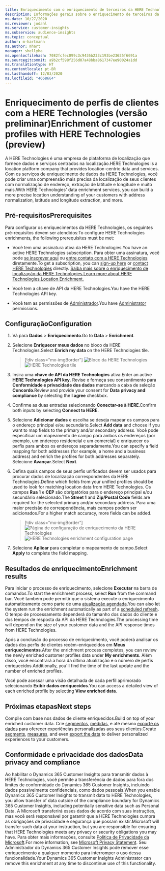 ```yaml
---
title: Enriquecimento com o enriquecimento de terceiros da HERE Technologies
description: Informações gerais sobre o enriquecimento de terceiros da HERE Technologies.
ms.date: 10/27/2020
ms.reviewer: jodahl
ms.service: customer-insights
ms.subservice: audience-insights
ms.topic: conceptual
author: m-hartmann
ms.author: mhart
manager: shellyha
ms.openlocfilehash: 7082fcfec099c3c9436b233c193be23625f6691a
ms.sourcegitcommit: a9b2cf598f256d07a48bba8617347ee90024a1dd
ms.translationtype: HT
ms.contentlocale: pt-BR
ms.lasthandoff: 12/03/2020
ms.locfileid: "4668664"
---
```

# <a name="enrichment-of-customer-profiles-with-here-technologies-preview"></a><span data-ttu-id="0282e-103">Enriquecimento de perfis de clientes com a HERE Technologies (versão preliminar)</span><span class="sxs-lookup"><span data-stu-id="0282e-103">Enrichment of customer profiles with HERE Technologies (preview)</span></span>

<span data-ttu-id="0282e-104">A HERE Technologies é uma empresa de plataforma de localização que fornece dados e serviços centrados na localização.</span><span class="sxs-lookup"><span data-stu-id="0282e-104">HERE Technologies is a location platform company that provides location-centric data and services.</span></span> <span data-ttu-id="0282e-105">Com os serviços de enriquecimento de dados da HERE Technologies, você pode criar uma compreensão mais precisa da localização de seus clientes com normalização de endereço, extração de latitude e longitude e muito mais.</span><span class="sxs-lookup"><span data-stu-id="0282e-105">With HERE Technologies' data enrichment services, you can build a more precise location understanding of your customers with address normalization, latitude and longitude extraction, and more.</span></span>

## <a name="prerequisites"></a><span data-ttu-id="0282e-106">Pré-requisitos</span><span class="sxs-lookup"><span data-stu-id="0282e-106">Prerequisites</span></span>

<span data-ttu-id="0282e-107">Para configurar os enriquecimentos da HERE Technologies, os seguintes pré-requisitos devem ser atendidos:</span><span class="sxs-lookup"><span data-stu-id="0282e-107">To configure HERE Technologies enrichments, the following prerequisites must be met:</span></span>

- <span data-ttu-id="0282e-108">Você tem uma assinatura ativa da HERE Technologies.</span><span class="sxs-lookup"><span data-stu-id="0282e-108">You have an active HERE Technologies subscription.</span></span> <span data-ttu-id="0282e-109">Para obter uma assinatura, você pode [se inscrever aqui](https://developer.here.com/sign-up?utm_medium=referral&utm_source=Microsoft-Dynamics-CI&create=Freemium-Basic) ou [entre contato com a HERE Technologies](https://developer.here.com/help?utm_medium=referral&utm_source=Microsoft-Dynamics-CI#how-can-we-help-you) diretamente.</span><span class="sxs-lookup"><span data-stu-id="0282e-109">To get a subscription, you can [sign-up here](https://developer.here.com/sign-up?utm_medium=referral&utm_source=Microsoft-Dynamics-CI&create=Freemium-Basic) or [contact HERE Technologies](https://developer.here.com/help?utm_medium=referral&utm_source=Microsoft-Dynamics-CI#how-can-we-help-you) directly.</span></span> [<span data-ttu-id="0282e-110">Saiba mais sobre o enriquecimento de localização da HERE Technologies.</span><span class="sxs-lookup"><span data-stu-id="0282e-110">Learn more about HERE Technologies Location Enrichment.</span></span>](https://developer.here.com/location-enrichment?cid=Dev-MicrosoftDynamics-DB-0-Dev-&utm_source=MicrosoftDynamics&utm_medium=referral&utm_campaign=Online_Dev_ReferralMicrosoft)

- <span data-ttu-id="0282e-111">Você tem a chave de API da HERE Technologies.</span><span class="sxs-lookup"><span data-stu-id="0282e-111">You have the HERE Technologies API key.</span></span>

- <span data-ttu-id="0282e-112">Você tem as permissões de [Administrador](permissions.md#administrator).</span><span class="sxs-lookup"><span data-stu-id="0282e-112">You have [Administrator](permissions.md#administrator) permissions.</span></span>

## <a name="configuration"></a><span data-ttu-id="0282e-113">Configuração</span><span class="sxs-lookup"><span data-stu-id="0282e-113">Configuration</span></span>

1. <span data-ttu-id="0282e-114">Vá para **Dados** > **Enriquecimento**.</span><span class="sxs-lookup"><span data-stu-id="0282e-114">Go to **Data** > **Enrichment**.</span></span>

1. <span data-ttu-id="0282e-115">Selecione **Enriquecer meus dados** no bloco da HERE Technologies.</span><span class="sxs-lookup"><span data-stu-id="0282e-115">Select **Enrich my data** on the HERE Technologies tile.</span></span>

   > [!div class="mx-imgBorder"]
   > <span data-ttu-id="0282e-116">![Bloco da HERE Technologies](media/HERE-tile.png "Bloco da HERE Technologies")</span><span class="sxs-lookup"><span data-stu-id="0282e-116">![HERE Technologies tile](media/HERE-tile.png "HERE Technologies tile")</span></span>

1. <span data-ttu-id="0282e-117">Insira uma **chave de API da HERE Technologies** ativa.</span><span class="sxs-lookup"><span data-stu-id="0282e-117">Enter an active **HERE Technologies API key**.</span></span> <span data-ttu-id="0282e-118">Revise e forneça seu consentimento para **Conformidade e privacidade dos dados** marcando a caixa de seleção **Concordo**.</span><span class="sxs-lookup"><span data-stu-id="0282e-118">Review and provide your consent for **Data privacy and compliance** by selecting the **I agree** checkbox.</span></span> 

1. <span data-ttu-id="0282e-119">Confirme as duas entradas selecionando **Conectar-se à HERE**.</span><span class="sxs-lookup"><span data-stu-id="0282e-119">Confirm both inputs by selecting **Connect to HERE**.</span></span>

1. <span data-ttu-id="0282e-120">Selecione **Adicionar dados** e escolha se deseja mapear os campos para o endereço principal e/ou secundário.</span><span class="sxs-lookup"><span data-stu-id="0282e-120">Select **Add data** and choose if you want to map fields to the primary and/or secondary address.</span></span> <span data-ttu-id="0282e-121">Você pode especificar um mapeamento de campo para ambos os endereços (por exemplo, um endereço residencial e um comercial) e enriquecer os perfis para ambos os endereços separadamente.</span><span class="sxs-lookup"><span data-stu-id="0282e-121">You can specify a field mapping for both addresses (for example, a home and a business address) and enrich the profiles for both addresses separately.</span></span> <span data-ttu-id="0282e-122">Selecione **Avançar**.</span><span class="sxs-lookup"><span data-stu-id="0282e-122">Select **Next**.</span></span>

1. <span data-ttu-id="0282e-123">Defina quais campos de seus perfis unificados devem ser usados para procurar dados de localização correspondentes da HERE Technologies.</span><span class="sxs-lookup"><span data-stu-id="0282e-123">Define which fields from your unified profiles should be used to look for matching location data from HERE Technologies.</span></span> <span data-ttu-id="0282e-124">Os campos **Rua 1** e **CEP** são obrigatórios para o endereço principal e/ou secundário selecionado.</span><span class="sxs-lookup"><span data-stu-id="0282e-124">The **Street 1** and **Zip/Postal Code** fields are required for the selected primary and/or secondary address.</span></span> <span data-ttu-id="0282e-125">Para uma maior precisão de correspondência, mais campos podem ser adicionados.</span><span class="sxs-lookup"><span data-stu-id="0282e-125">For a higher match accuracy, more fields can be added.</span></span>

   > [!div class="mx-imgBorder"]
   > <span data-ttu-id="0282e-126">![Página de configuração de enriquecimento da HERE Technologies](media/enrichment-HERE-configuration.png "Página de configuração de enriquecimento da HERE Technologies")</span><span class="sxs-lookup"><span data-stu-id="0282e-126">![HERE Technologies enrichment configuration page](media/enrichment-HERE-configuration.png "HERE Technologies enrichment configuration page")</span></span>

1. <span data-ttu-id="0282e-127">Selecione **Aplicar** para completar o mapeamento de campo.</span><span class="sxs-lookup"><span data-stu-id="0282e-127">Select **Apply** to complete the field mapping.</span></span>

## <a name="enrichment-results"></a><span data-ttu-id="0282e-128">Resultados de enriquecimento</span><span class="sxs-lookup"><span data-stu-id="0282e-128">Enrichment results</span></span>

<span data-ttu-id="0282e-129">Para iniciar o processo de enriquecimento, selecione **Executar** na barra de comandos.</span><span class="sxs-lookup"><span data-stu-id="0282e-129">To start the enrichment process, select **Run** from the command bar.</span></span> <span data-ttu-id="0282e-130">Você também pode permitir que o sistema execute o enriquecimento automaticamente como parte de uma [atualização agendada](system.md#schedule-tab).</span><span class="sxs-lookup"><span data-stu-id="0282e-130">You can also let the system run the enrichment automatically as part of a [scheduled refresh](system.md#schedule-tab).</span></span> <span data-ttu-id="0282e-131">O tempo de processamento dependerá do tamanho dos dados do cliente e dos tempos de resposta da API da HERE Technologies.</span><span class="sxs-lookup"><span data-stu-id="0282e-131">The processing time will depend on the size of your customer data and the API response times from HERE Technologies.</span></span>

<span data-ttu-id="0282e-132">Após a conclusão do processo de enriquecimento, você poderá analisar os dados dos perfis de clientes recém-enriquecidos em **Meus enriquecimentos**.</span><span class="sxs-lookup"><span data-stu-id="0282e-132">After the enrichment process completes, you can review the newly enriched customer profiles data under **My enrichments**.</span></span> <span data-ttu-id="0282e-133">Além disso, você encontrará a hora da última atualização e o número de perfis enriquecidos.</span><span class="sxs-lookup"><span data-stu-id="0282e-133">Additionally, you'll find the time of the last update and the number of enriched profiles.</span></span>

<span data-ttu-id="0282e-134">Você pode acessar uma visão detalhada de cada perfil aprimorado selecionando **Exibir dados enriquecidos**.</span><span class="sxs-lookup"><span data-stu-id="0282e-134">You can access a detailed view of each enriched profile by selecting **View enriched data**.</span></span>

## <a name="next-steps"></a><span data-ttu-id="0282e-135">Próximas etapas</span><span class="sxs-lookup"><span data-stu-id="0282e-135">Next steps</span></span>

<span data-ttu-id="0282e-136">Compile com base nos dados de cliente enriquecidos.</span><span class="sxs-lookup"><span data-stu-id="0282e-136">Build on top of your enriched customer data.</span></span> <span data-ttu-id="0282e-137">Crie [segmentos](segments.md), [medidas](measures.md), e até mesmo [exporte os dados](export-destinations.md) para oferecer experiências personalizadas aos seus clientes.</span><span class="sxs-lookup"><span data-stu-id="0282e-137">Create [segments](segments.md), [measures](measures.md), and even [export the data](export-destinations.md) to deliver personalized experiences to your customers.</span></span>

## <a name="data-privacy-and-compliance"></a><span data-ttu-id="0282e-138">Conformidade e privacidade dos dados</span><span class="sxs-lookup"><span data-stu-id="0282e-138">Data privacy and compliance</span></span>

<span data-ttu-id="0282e-139">Ao habilitar o Dynamics 365 Customer Insights para transmitir dados à HERE Technologies, você permite a transferência de dados para fora dos limites de conformidade do Dynamics 365 Customer Insights, incluindo dados possivelmente confidenciais, como dados pessoais.</span><span class="sxs-lookup"><span data-stu-id="0282e-139">When you enable Dynamics 365 Customer Insights to transmit data to HERE Technologies, you allow transfer of data outside of the compliance boundary for Dynamics 365 Customer Insights, including potentially sensitive data such as Personal Data.</span></span> <span data-ttu-id="0282e-140">A Microsoft transferirá esses dados de acordo com suas instruções, mas você será responsável por garantir que a HERE Technologies cumpra as obrigações de privacidade e segurança que possam existir.</span><span class="sxs-lookup"><span data-stu-id="0282e-140">Microsoft will transfer such data at your instruction, but you are responsible for ensuring that HERE Technologies meets any privacy or security obligations you may have.</span></span> <span data-ttu-id="0282e-141">Para obter mais informações, consulte [Política de Privacidade da Microsoft](https://go.microsoft.com/fwlink/?linkid=396732).</span><span class="sxs-lookup"><span data-stu-id="0282e-141">For more information, see [Microsoft Privacy Statement](https://go.microsoft.com/fwlink/?linkid=396732).</span></span>
<span data-ttu-id="0282e-142">Seu Administrador do Dynamics 365 Customer Insights pode remover esse enriquecimento a qualquer momento para interromper o uso dessa funcionalidade.</span><span class="sxs-lookup"><span data-stu-id="0282e-142">Your Dynamics 365 Customer Insights Administrator can remove this enrichment at any time to discontinue use of this functionality.</span></span>
